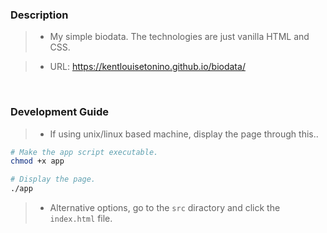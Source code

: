 ### Description
> - My simple biodata. The technologies are just vanilla HTML and CSS.

> - URL: https://kentlouisetonino.github.io/biodata/

<br />

### Development Guide
> - If using unix/linux based machine, display the page through this..

```bash
# Make the app script executable.
chmod +x app

# Display the page.
./app
```

> - Alternative options, go to the `src` diractory and click the `index.html` file.
